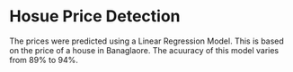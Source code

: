 # Hosue Price Detection
The prices were predicted using a Linear Regression Model. This is based on the price of a house in Banaglaore. The acuuracy of this model varies from  89% to 94%.
